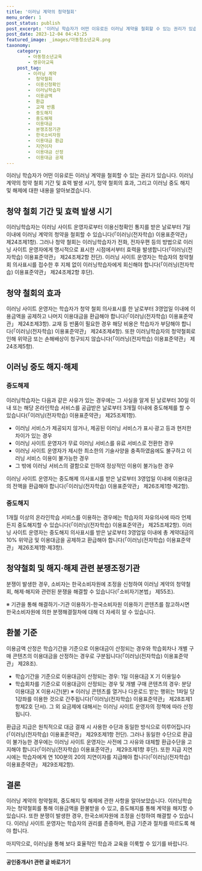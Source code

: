 ```yaml
---
title: '이러닝 계약의 청약철회'
menu_order: 1
post_status: publish
post_excerpt: '이러닝 학습자가 어떤 이유로든 이러닝 계약을 철회할 수 있는 권리가 있습니다. 이러닝 계약의 청약 철회 기간 및 효력 발생 시기, 청약 철회의 효과, 그리고 이러닝 중도 해지 및 해제에 대한 내용을 알아보겠습니다.'
post_date: 2023-12-04 04:43:25
featured_image: _images/아동청소년교육.png
taxonomy:
    category:
        - 아동청소년교육
        - 영유아교육
    post_tag:
        - 이러닝 계약
        -  청약철회
        -  이용신청확인
        -  이러닝학습자
        -  이용금액
        -  환급
        -  교재 반품
        -  중도해지
        -  중도해제
        -  이용대금
        -  분쟁조정기관
        -  한국소비자원
        -  이용대금 환급
        -  지연이자
        -  이용대금 산정
        -  이용대금 공제
---
```



이러닝 학습자가 어떤 이유로든 이러닝 계약을 철회할 수 있는 권리가 있습니다. 이러닝 계약의 청약 철회 기간 및 효력 발생 시기, 청약 철회의 효과, 그리고 이러닝 중도 해지 및 해제에 대한 내용을 알아보겠습니다.

## 청약 철회 기간 및 효력 발생 시기

이러닝학습자는 이러닝 사이트 운영자로부터 이용신청확인 통지를 받은 날로부터 7일 이내에 이러닝 계약의 청약을 철회할 수 있습니다(「이러닝(전자학습) 이용표준약관」 제24조제1항). 그러나 청약 철회는 이러닝학습자가 전화, 전자우편 등의 방법으로 이러닝 사이트 운영자에게 명시적으로 표시한 시점에서부터 효력을 발생합니다(「이러닝(전자학습) 이용표준약관」 제24조제2항 전단). 이러닝 사이트 운영자는 학습자의 청약철회 의사표시를 접수한 후 지체 없이 이러닝학습자에게 회신해야 합니다(「이러닝(전자학습) 이용표준약관」 제24조제2항 후단).

## 청약 철회의 효과

이러닝 사이트 운영자는 학습자가 청약 철회 의사표시를 한 날로부터 3영업일 이내에 이용금액을 공제하고 나머지 이용대금을 환급해야 합니다(「이러닝(전자학습) 이용표준약관」 제24조제3항). 교재 등 반품이 필요한 경우 해당 비용은 학습자가 부담해야 합니다(「이러닝(전자학습) 이용표준약관」 제24조제4항). 또한 이러닝학습자의 청약철회로 인해 위약금 또는 손해배상이 청구되지 않습니다(「이러닝(전자학습) 이용표준약관」 제24조제5항).

## 이러닝 중도 해지·해제

### 중도해제

이러닝학습자는 다음과 같은 사유가 있는 경우에는 그 사실을 알게 된 날로부터 30일 이내 또는 해당 온라인학습 서비스를 공급받은 날로부터 3개월 이내에 중도해제를 할 수 있습니다(「이러닝(전자학습) 이용표준약관」 제25조제1항).
- 이러닝 서비스가 제공되지 않거나, 제공된 이러닝 서비스가 표시·광고 등과 현저한 차이가 있는 경우
- 이러닝 사이트 운영자가 무료 이러닝 서비스를 유료 서비스로 전환한 경우
- 이러닝 사이트 운영자가 제시한 최소한의 기술사양을 충족하였음에도 불구하고 이러닝 서비스 이용이 불가능한 경우
- 그 밖에 이러닝 서비스의 결함으로 인하여 정상적인 이용이 불가능한 경우

이러닝 사이트 운영자는 중도해제 의사표시를 받은 날로부터 3영업일 이내에 이용대금의 전액을 환급해야 합니다(「이러닝(전자학습) 이용표준약관」 제26조제1항·제2항).

### 중도해지

1개월 이상의 온라인학습 서비스를 이용하는 경우에는 학습자의 자유의사에 따라 언제든지 중도해지할 수 있습니다(「이러닝(전자학습) 이용표준약관」 제25조제2항). 이러닝 사이트 운영자는 중도해지 의사표시를 받은 날로부터 3영업일 이내에 총 계약대금의 10% 위약금 및 이용대금을 공제하고 환급해야 합니다(「이러닝(전자학습) 이용표준약관」 제26조제1항·제3항).

## 청약철회 및 해지·해제 관련 분쟁조정기관

분쟁이 발생한 경우, 소비자는 한국소비자원에 조정을 신청하여 이러닝 계약의 청약철회, 해제·해지와 관련된 분쟁을 해결할 수 있습니다(「소비자기본법」 제55조).

※ 기관을 통해 해결하기-기관 이용하기-한국소비자원 이용하기 콘텐츠를 참고하시면 한국소비자원에 의한 분쟁해결절차에 대해 더 자세히 알 수 있습니다.

## 환불 기준

이용금액 산정은 학습기간을 기준으로 이용대금이 산정되는 경우와 학습회차나 개별 구매 콘텐츠의 이용대금을 산정하는 경우로 구분됩니다(「이러닝(전자학습) 이용표준약관」 제28조).
- 학습기간을 기준으로 이용대금이 산정되는 경우: 1일 이용대금 X 기 이용일수
- 학습회차를 기준으로 이용대금이 산정되는 경우 및 개별 구매 콘텐츠의 경우: 분당 이용대금 X 이용시간(분)
※ 이러닝 콘텐츠를 열거나 다운로드 받는 행위는 1파일 당 1강좌를 이용한 것으로 간주됩니다(「이러닝(전자학습) 이용표준약관」 제28조제1항제2호 단서). 그 외 요금제에 대해서는 이러닝 사이트 운영자의 정책에 따라 산정됩니다.

환급금 지급은 원칙적으로 대금 결재 시 사용한 수단과 동일한 방식으로 이루어집니다(「이러닝(전자학습) 이용표준약관」 제29조제1항 전단). 그러나 동일한 수단으로 환급이 불가능한 경우에는 이러닝 사이트 운영자는 사전에 그 사유와 대체할 환급수단을 고지해야 합니다(「이러닝(전자학습) 이용표준약관」 제29조제1항 후단). 또한 지급 지연 시에는 학습자에게 연 100분의 20의 지연이자를 지급해야 합니다(「이러닝(전자학습) 이용표준약관」 제29조제2항).

## 결론

이러닝 계약의 청약철회, 중도해지 및 해제에 관한 사항을 알아보았습니다. 이러닝학습자는 청약철회를 통해 이용금액을 환불받을 수 있고, 중도해지를 통해 계약을 해지할 수 있습니다. 또한 분쟁이 발생한 경우, 한국소비자원에 조정을 신청하여 해결할 수 있습니다. 이러닝 사이트 운영자는 학습자의 권리를 존중하며, 환급 기준과 절차를 따르도록 해야 합니다.

마지막으로, 이러닝을 통해 보다 효율적인 학습과 교육을 이룩할 수 있기를 바랍니다.


<!-- wp:separator -->
<hr class="wp-block-separator has-alpha-channel-opacity"/>
<!-- /wp:separator -->

<!-- wp:group {"backgroundColor":"base","layout":{"type":"constrained"}} -->
<div class="wp-block-group has-base-background-color has-background"><!-- wp:paragraph {"align":"center","fontSize":"medium"} -->
<p class="has-text-align-center has-large-font-size"><strong>공인중개사1 관련 글 바로가기</strong></p>
<!-- /wp:paragraph -->


<!-- wp:latest-posts
{"categories":[{"id":22617,"count":19,"description":"","link":"https://uknowlaw.com/category/%ea%b3%b5%ec%9d%b8%ec%a4%91%ea%b0%9c%ec%82%ac1/","name":"공인중개사1","slug":"공인중개사1","taxonomy":"category","parent":0,"meta":[],"_links":{"self":[{"href":"https://uknowlaw.com/wp-json/wp/v2/categories/22617"}],"collection":[{"href":"https://uknowlaw.com/wp-json/wp/v2/categories"}],"about":[{"href":"https://uknowlaw.com/wp-json/wp/v2/taxonomies/category"}],"wp:post_type":[{"href":"https://uknowlaw.com/wp-json/wp/v2/posts?categories=22617"}],"curies":[{"name":"wp","href":"https://api.w.org/{rel}","templated":true}]}}],"postsToShow":100,"excerptLength":28,"postLayout":"grid","columns":2,"featuredImageAlign":"left","featuredImageSizeSlug":"large","fontSize":"small"} /--></div>
<!-- /wp:group -->